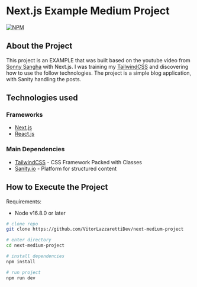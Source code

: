 # Next.js Example Medium Project
[![NPM](https://shields.io/npm/l/react)](https://github.com/VitorLazzarettiDev/next-medium-project/blob/main/LICENCE)

## About the Project

This project is an EXAMPLE that was built based on the youtube video from [Sonny Sangha](https://www.youtube.com/watch?v=I2dcpatq54o) with Next.js. I was training my [TailwindCSS](https://tailwindcss.com/) and discovering how to use the follow technologies. The project is a simple blog application, with Sanity handling the posts.

## Technologies used

### Frameworks

* [Next.js](https://nextjs.org/)
* [React.js](https://reactjs.org/)

### Main Dependencies

* [TailwindCSS](https://tailwindcss.com/) - CSS Framework Packed with Classes
* [Sanity.io](https://www.sanity.io/) - Platform for structured content

## How to Execute the Project

Requirements: 
* Node v16.8.0 or later

```bash
# clone repo
git clone https://github.com/VitorLazzarettiDev/next-medium-project

# enter directory
cd next-medium-project

# install dependencies
npm install

# run project
npm run dev
```
